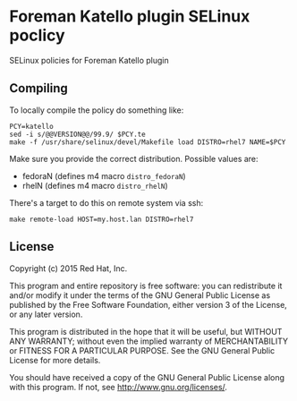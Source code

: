 Foreman Katello plugin SELinux poclicy
======================================

SELinux policies for Foreman Katello plugin

Compiling
---------

To locally compile the policy do something like:

    PCY=katello
    sed -i s/@@VERSION@@/99.9/ $PCY.te
    make -f /usr/share/selinux/devel/Makefile load DISTRO=rhel7 NAME=$PCY

Make sure you provide the correct distribution. Possible values are:

* fedoraN (defines m4 macro `distro_fedoraN`)
* rhelN (defines m4 macro `distro_rhelN`)

There's a target to do this on remote system via ssh:

    make remote-load HOST=my.host.lan DISTRO=rhel7

License
-------

Copyright (c) 2015 Red Hat, Inc.

This program and entire repository is free software: you can redistribute it
and/or modify it under the terms of the GNU General Public License as
published by the Free Software Foundation, either version 3 of the License, or
any later version.

This program is distributed in the hope that it will be useful, but WITHOUT
ANY WARRANTY; without even the implied warranty of MERCHANTABILITY or FITNESS
FOR A PARTICULAR PURPOSE.  See the GNU General Public License for more
details.

You should have received a copy of the GNU General Public License along with
this program.  If not, see <http://www.gnu.org/licenses/>.

